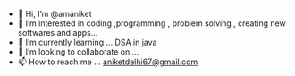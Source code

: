 - 👋 Hi, I’m @amaniket
- 👀 I’m interested in coding ,programming , problem solving , creating new softwares and apps...
- 🌱 I’m currently learning ... DSA in java
- 💞️ I’m looking to collaborate on ...
- 📫 How to reach me ... aniketdelhi67@gmail.com

<!---
amaniket/amaniket is a ✨ special ✨ repository because its `README.md` (this file) appears on your GitHub profile.
You can click the Preview link to take a look at your changes.
--->
